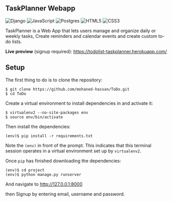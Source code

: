 ## TaskPlanner Webapp
<img alt="Django" src="https://img.shields.io/badge/django%20-%23092E20.svg?&style=for-the-badge&logo=django&logoColor=white"/> <img alt="JavaScript" src="https://img.shields.io/badge/javascript%20-%23323330.svg?&style=for-the-badge&logo=javascript&logoColor=%23F7DF1E"/> <img alt="Postgres" src ="https://img.shields.io/badge/postgres-%23316192.svg?&style=for-the-badge&logo=postgresql&logoColor=white"/> <img alt="HTML5" src="https://img.shields.io/badge/html5%20-%23E34F26.svg?&style=for-the-badge&logo=html5&logoColor=white"/>
 <img alt="CSS3" src="https://img.shields.io/badge/css3%20-%231572B6.svg?&style=for-the-badge&logo=css3&logoColor=white"/>


TaskPlanner is a Web App that lets users manage and organize daily or weekly tasks, Create reminders and calendar events and create custom to-do lists.

**Live preview** (signup required):
https://todolist-taskplanner.herokuapp.com/


 ## Setup

The first thing to do is to clone the repository:

    $ git clone https://github.com/mohaned-hassan/ToDo.git
    $ cd ToDo

Create a virtual environment to install dependencies in and activate it:

    $ virtualenv2 --no-site-packages env
    $ source env/bin/activate

Then install the dependencies:

    (env)$ pip install -r requirements.txt

Note the  `(env)`  in front of the prompt. This indicates that this terminal session operates in a virtual environment set up by  `virtualenv2`.

Once  `pip`  has finished downloading the dependencies:

    (env)$ cd project
    (env)$ python manage.py runserver

And navigate to  http://127.0.0.1:8000

then Signup by entering email, username and password.
